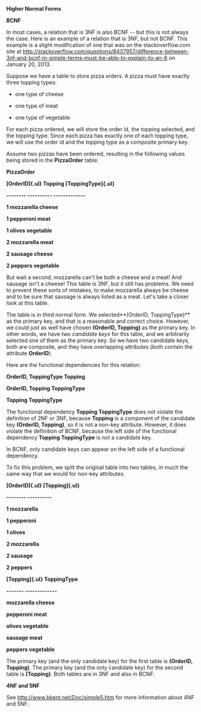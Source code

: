 **Higher Normal Forms**

**BCNF**

In most cases, a relation that is 3NF is also BCNF -- but this is not always the case. Here is an example of a relation that is 3NF, but not BCNF. This example is a slight modification of one that was on the stackoverflow.com site at <http://stackoverflow.com/questions/8437957/difference-between-3nf-and-bcnf-in-simple-terms-must-be-able-to-explain-to-an-8> on January 20, 2013.

Suppose we have a table to store pizza orders. A pizza must have exactly three topping types:

-   one type of cheese

-   one type of meat

-   one type of vegetable

For each pizza ordered, we will store the order id, the topping selected, and the topping type. Since each pizza has exactly one of each topping type, we will use the order id and the topping type as a composite primary key.

Assume two pizzas have been ordered, resulting in the following values being stored in the **PizzaOrder** table:

**PizzaOrder**

**[OrderID]{.ul} Topping [ToppingType]{.ul}**

**\-\-\-\-\-\-\-- \-\-\-\-\-\-\-\-\-- \-\-\-\-\-\-\-\-\-\-\-\--**

**1 mozzarella cheese**

**1 pepperoni meat**

**1 olives vegetable**

**2 mozzarella meat**

**2 sausage cheese**

**2 peppers vegetable**

But wait a second, mozzarella can\'t be both a cheese and a meat! And sausage isn\'t a cheese! This table is 3NF, but it still has problems. We need to prevent these sorts of mistakes, to make mozzarella always be cheese and to be sure that sausage is always listed as a meat. Let's take a closer look at this table.

The table is in third normal form. We selected**(OrderID, ToppingType)** as the primary key, and that is a reasonable and correct choice. However, we could just as well have chosen **(OrderID, Topping)** as the primary key. In other words, we have two *candidate keys* for this table, and we arbitrarily selected one of them as the primary key. So we have two candidate keys, both are composite, and they have overlapping attributes (both contain the attribute **OrderID**).

Here are the functional dependencies for this relation:

**OrderID, ToppingType Topping**

**OrderID, Topping ToppingType**

**Topping ToppingType**

The functional dependency **Topping ToppingType** does not violate the definition of 2NF or 3NF, because **Topping** is a component of the candidate key **(OrderID, Topping)**, so it is not a non-key attribute. However, it does violate the definition of BCNF, because the left side of the functional dependency **Topping ToppingType** is not a candidate key.

In BCNF, only candidate keys can appear on the left side of a functional dependency.

To fix this problem, we split the original table into two tables, in much the same way that we would for non-key attributes.

**[OrderID]{.ul} [Topping]{.ul}**

**\-\-\-\-\-\-\-- \-\-\-\-\-\-\-\-\--**

**1 mozzarella**

**1 pepperoni**

**1 olives**

**2 mozzarella**

**2 sausage**

**2 peppers**

**[Topping]{.ul} ToppingType**

**\-\-\-\-\-\-- \-\-\-\-\-\-\-\-\-\-\-\--**

**mozzarella cheese**

**pepperoni meat**

**olives vegetable**

**sausage meat**

**peppers vegetable**

The primary key (and the only candidate key) for the first table is **(OrderID, Topping)**. The primary key (and the only candidate key) for the second table is **(Topping)**. Both tables are in 3NF and also in BCNF.

**4NF and 5NF**

See <http://www.bkent.net/Doc/simple5.htm> for more information about 4NF and 5NF.

